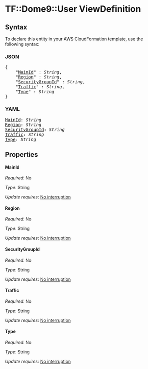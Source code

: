 # TF::Dome9::User ViewDefinition

## Syntax

To declare this entity in your AWS CloudFormation template, use the following syntax:

### JSON

<pre>
{
    "<a href="#mainid" title="MainId">MainId</a>" : <i>String</i>,
    "<a href="#region" title="Region">Region</a>" : <i>String</i>,
    "<a href="#securitygroupid" title="SecurityGroupId">SecurityGroupId</a>" : <i>String</i>,
    "<a href="#traffic" title="Traffic">Traffic</a>" : <i>String</i>,
    "<a href="#type" title="Type">Type</a>" : <i>String</i>
}
</pre>

### YAML

<pre>
<a href="#mainid" title="MainId">MainId</a>: <i>String</i>
<a href="#region" title="Region">Region</a>: <i>String</i>
<a href="#securitygroupid" title="SecurityGroupId">SecurityGroupId</a>: <i>String</i>
<a href="#traffic" title="Traffic">Traffic</a>: <i>String</i>
<a href="#type" title="Type">Type</a>: <i>String</i>
</pre>

## Properties

#### MainId

_Required_: No

_Type_: String

_Update requires_: [No interruption](https://docs.aws.amazon.com/AWSCloudFormation/latest/UserGuide/using-cfn-updating-stacks-update-behaviors.html#update-no-interrupt)

#### Region

_Required_: No

_Type_: String

_Update requires_: [No interruption](https://docs.aws.amazon.com/AWSCloudFormation/latest/UserGuide/using-cfn-updating-stacks-update-behaviors.html#update-no-interrupt)

#### SecurityGroupId

_Required_: No

_Type_: String

_Update requires_: [No interruption](https://docs.aws.amazon.com/AWSCloudFormation/latest/UserGuide/using-cfn-updating-stacks-update-behaviors.html#update-no-interrupt)

#### Traffic

_Required_: No

_Type_: String

_Update requires_: [No interruption](https://docs.aws.amazon.com/AWSCloudFormation/latest/UserGuide/using-cfn-updating-stacks-update-behaviors.html#update-no-interrupt)

#### Type

_Required_: No

_Type_: String

_Update requires_: [No interruption](https://docs.aws.amazon.com/AWSCloudFormation/latest/UserGuide/using-cfn-updating-stacks-update-behaviors.html#update-no-interrupt)

